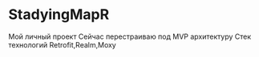 # StadyingMapR
Мой личный проект 
Сейчас перестраиваю под MVP архитектуру
Стек технологий Retrofit,Realm,Moxy
